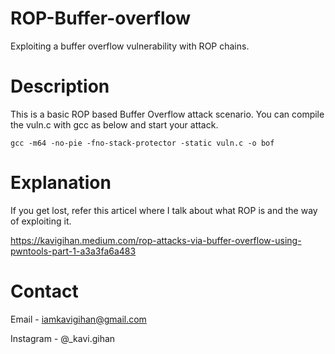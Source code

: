 # ROP-Buffer-overflow
Exploiting a buffer overflow vulnerability with ROP chains.

# Description

This is a basic ROP based Buffer Overflow attack scenario. You can compile the vuln.c with gcc as below and start your attack.

`gcc -m64 -no-pie -fno-stack-protector -static vuln.c -o bof`

# Explanation

If you get lost, refer this articel where I talk about what ROP is and the way of exploiting it.

https://kavigihan.medium.com/rop-attacks-via-buffer-overflow-using-pwntools-part-1-a3a3fa6a483


# Contact

Email - iamkavigihan@gmail.com

Instagram - @_kavi.gihan

